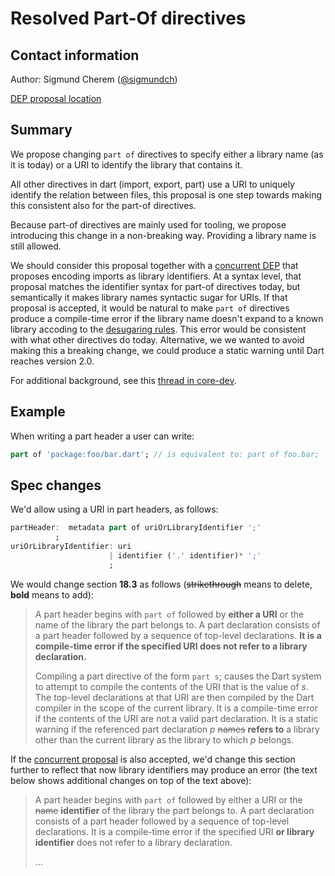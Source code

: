 # Resolved Part-Of directives

## Contact information

Author: Sigmund Cherem ([@sigmundch][])

[DEP proposal location](https://github.com/sigmundch/DEP-nonuri-imports/blob/master/proposal.md)

## Summary

We propose changing `part of` directives to specify either a library
name (as it is today) or a URI to identify the library that contains it.

All other directives in dart (import, export, part) use a URI to uniquely
identify the relation between files, this proposal is one step towards making
this consistent also for the part-of directives.

Because part-of directives are mainly used for tooling, we propose introducing
this change in a non-breaking way. Providing a library name is still allowed.

We should consider this proposal together with a [concurrent
DEP][DEP-nonuri-imports] that proposes encoding imports as library identifiers.
At a syntax level, that proposal matches the identifier syntax for part-of
directives today, but semantically it makes library names syntactic sugar for
URIs. If that proposal is accepted, it would be natural to make `part of`
directives produce a compile-time error if the library name doesn't expand to a
known library accoding to the [desugaring rules][rules]. This error would be
consistent with what other directives do today. Alternative, we we wanted to
avoid making this a breaking change, we could produce a static warning until
Dart reaches version 2.0.

For additional background, see this [thread in core-dev](https://groups.google.com/a/dartlang.org/forum/#!topic/core-dev/Mtii4OONYkQ).

## Example

When writing a part header a user can write:
```dart
part of 'package:foo/bar.dart'; // is equivalent to: part of foo.bar;
```

## Spec changes

We'd allow using a URI in part headers, as follows:

```dart
partHeader:  metadata part of uriOrLibraryIdentifier ';'
          ;
uriOrLibraryIdentifier: uri
                      | identifier ('.' identifier)* ';'
                      ;
```

We would change section **18.3** as follows (~~strikethrough~~ means to delete,
**bold** means to add):

> A part header begins with `part of` followed by **either a URI** or the name of
> the library the part belongs to.  A part declaration consists of a part header
> followed by a sequence of top-level declarations.  **It is a compile-time
> error if the specified URI does not refer to a library declaration.**
>
> Compiling a part directive of the form `part s`; causes the Dart system to
> attempt to compile the contents of the URI that is the value of *s*. The
> top-level declarations at that URI are then compiled by the Dart compiler in
> the scope of the current library. It is a compile-time error if the contents
> of the URI are not a valid part declaration. It is a static warning if the
> referenced part declaration *p* ~~names~~ **refers to** a library other than
> the current library as the library to which *p* belongs.

If the [concurrent proposal][DEP-nonuri-imports] is also accepted, we'd change
this section further to reflect that now library identifiers may produce an
error (the text below shows additional changes on top of the text above):

> A part header begins with `part of` followed by either a URI or the ~~name~~
> **identifier** of the library the part belongs to.  A part declaration
> consists of a part header followed by a sequence of top-level declarations.
> It is a compile-time error if the specified URI **or library identifier** does
> not refer to a library declaration.
>
> ...


[DEP-nonuri-imports]: https://github.com/sigmundch/DEP-nonuri-imports/blob/master/proposal.md
[@sigmundch]: https://github.com/sigmundch
[rules]: https://github.com/sigmundch/DEP-nonuri-imports/blob/master/proposal.md#syntax-and-semantics
